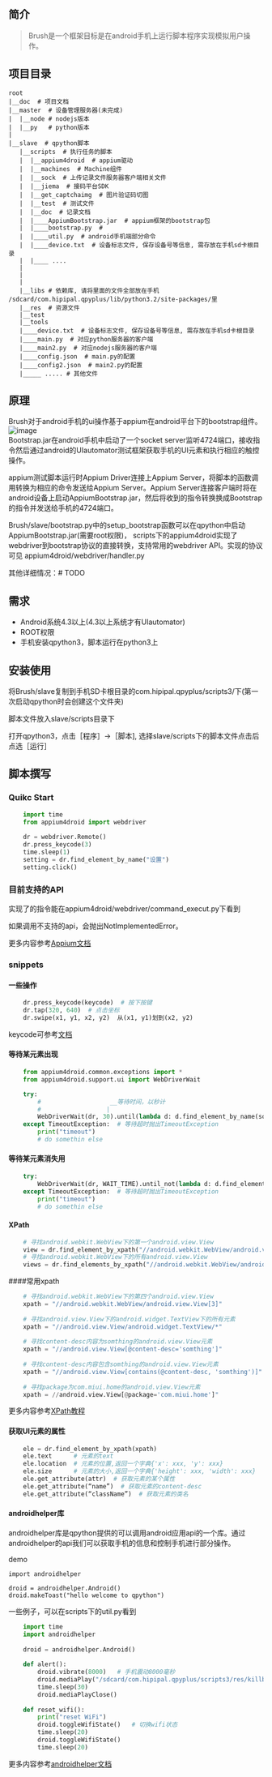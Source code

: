 ## 简介

>Brush是一个框架目标是在android手机上运行脚本程序实现模拟用户操作。

## 项目目录

    root
    |__doc  # 项目文档
    |__master  # 设备管理服务器(未完成)
    |  |__node # nodejs版本
    |  |__py   # python版本
    |
    |__slave  # qpython脚本
       |__scripts  # 执行任务的脚本
       |  |__appium4droid  # appium驱动
       |  |__machines  # Machine组件
       |  |__sock  # 上传记录文件服务器客户端相关文件
       |  |__jiema  # 接码平台SDK
       |  |__get_captchaimg  # 图片验证码切图
       |  |__test  # 测试文件
       |  |__doc  # 记录文档
       |  |____AppiumBootstrap.jar  # appium框架的bootstrap包
       |  |____bootstrap.py  #
       |  |____util.py  # android手机端部分命令
       |  |____device.txt  # 设备标志文件, 保存设备号等信息, 需存放在手机sd卡根目录
       |  |____ ....
       |
       |
       |
       |__libs # 依赖库, 请将里面的文件全部放在手机 /sdcard/com.hipipal.qpyplus/lib/python3.2/site-packages/里
       |__res  # 资源文件
       |__test
       |__tools
       |____device.txt  # 设备标志文件, 保存设备号等信息, 需存放在手机sd卡根目录
       |____main.py  # 对应python服务器的客户端
       |____main2.py  # 对应nodejs服务器的客户端
       |____config.json  # main.py的配置
       |____config2.json  # main2.py的配置
       |_____ ..... # 其他文件

## 原理
Brush对于android手机的ui操作基于appium在android平台下的bootstrap组件。
![image](./doc/AppiumDiagram.jpg)  
Bootstrap.jar在android手机中启动了一个socket server监听4724端口，接收指令然后通过android的UIautomator测试框架获取手机的UI元素和执行相应的触控操作。


appium测试脚本运行时Appium Driver连接上Appium Server，将脚本的函数调用转换为相应的命令发送给Appium Server。Appium Server连接客户端时将在android设备上启动AppiumBootstrap.jar，然后将收到的指令转换换成Bootstrap的指令并发送给手机的4724端口。


Brush/slave/bootstrap.py中的setup_bootstrap函数可以在qpython中启动AppiumBootstrap.jar(需要root权限)，  scripts下的appium4droid实现了webdriver到bootstrap协议的直接转换，支持常用的webdriver API。实现的协议可见 appium4droid/webdriver/handler.py  


其他详细情况：# TODO

## 需求
* Android系统4.3以上(4.3以上系统才有UIautomator)
* ROOT权限
* 手机安装qpython3，脚本运行在python3上

## 安装使用
将Brush/slave复制到手机SD卡根目录的com.hipipal.qpyplus/scripts3/下(第一次启动qpython时会创建这个文件夹)

脚本文件放入slave/scripts目录下

打开qpython3，点击［程序］->［脚本], 选择slave/scripts下的脚本文件点击后点选［运行］

 
## 脚本撰写
### Quikc Start
``` python
    import time
    from appium4droid import webdriver
    
    dr = webdriver.Remote()
    dr.press_keycode(3)
    time.sleep(1)
    setting = dr.find_element_by_name("设置")
    setting.click()
```
    
### 目前支持的API
实现了的指令能在appium4droid/webdriver/command_execut.py下看到

如果调用不支持的api，会抛出NotImplementedError。

更多内容参考[Appium文档](https://testerhome.com/topics/3144)   
### snippets
#### 一些操作
``` python
	dr.press_keycode(keycode)  # 按下按键
    dr.tap(320, 640)  # 点击坐标
    dr.swipe(x1, y1, x2, y2)  从(x1, y1)划到(x2, y2)
```

keycode可参考[文档](http://developer.android.com/intl/zh-cn/reference/android/view/KeyEvent.html)
#### 等待某元素出现
``` python
	from appium4droid.common.exceptions import *
	from appium4droid.support.ui import WebDriverWait

	try:
 		#	                __等待时间，以秒计
	    #                  | 
	    WebDriverWait(dr, 30).until(lambda d: d.find_element_by_name(some_text_in_element))
	except TimeoutException:  # 等待超时抛出TimeoutException
		print("timeout")
		# do somethin else
```

#### 等待某元素消失用		
``` python
    try:
	    WebDriverWait(dr, WAIT_TIME).until_not(lambda d: d.find_element_by_name(some_text_in_element))
	except TimeoutException:  # 等待超时抛出TimeoutException
		print("timeout")
		# do somethin else
```

#### XPath 
``` python
	# 寻找android.webkit.WebView下的第一个android.view.View
	view = dr.find_element_by_xpath("//android.webkit.WebView/android.view.View")
	# 寻找android.webkit.WebView下的所有android.view.View
	views = dr.find_elements_by_xpath("//android.webkit.WebView/android.view.View")
```

####常用xpath
``` python
    # 寻找android.webkit.WebView下的第四个android.view.View
    xpath = "//android.webkit.WebView/android.view.View[3]"
    
    # 寻找android.view.View下的android.widget.TextView下的所有元素
    xpath = "//android.view.View/android.widget.TextView/*"
    
	# 寻找content-desc内容为somthing的android.view.View元素
	xpath = "//android.view.View[@content-desc='somthing']"
	
	# 寻找content-desc内容包含somthing的android.view.View元素
	xpath = "//android.view.View[contains(@content-desc, 'somthing')]"
	
	# 寻找package为com.miui.home的android.view.View元素
	xpath = //android.view.View[@package='com.miui.home']"
```
更多内容参考[XPath教程](http://www.w3school.com.cn/xpath/)

#### 获取UI元素的属性
``` python
    ele = dr.find_element_by_xpath(xpath)
    ele.text      # 元素的text
    ele.location  # 元素的位置,返回一个字典{'x': xxx, 'y': xxx}
    ele.size      # 元素的大小,返回一个字典{'height': xxx, 'width': xxx}
    ele.get_attribute(attr)  # 获取元素的某个属性
    ele.get_attribute(“name”)  # 获取元素的content-desc
    ele.get_attribute(“className”)  # 获取元素的类名
```
#### androidhelper库
androidhelper库是qpython提供的可以调用android应用api的一个库。通过androidhelper的api我们可以获取手机的信息和控制手机进行部分操作。

demo

    import androidhelper
    
    droid = androidhelper.Android()
    droid.makeToast("hello welcome to qpython")
一些例子，可以在scripts下的util.py看到
``` python
	import time
    import androidhelper
    
    droid = androidhelper.Android()
    
    def alert():
        droid.vibrate(8000)   # 手机震动8000毫秒
        droid.mediaPlay("/sdcard/com.hipipal.qpyplus/scripts3/res/killbill.mp3")  # 播放音乐
        time.sleep(30)
        droid.mediaPlayClose()
        
    def reset_wifi():
    	print("reset WiFi")
    	droid.toggleWifiState()   # 切换wifi状态
    	time.sleep(20)
    	droid.toggleWifiState()
    	time.sleep(20)
```
更多内容参考[androidhelper文档](http://kylelk.github.io/html-examples/androidhelper.html)




